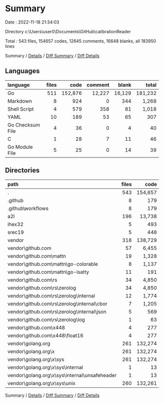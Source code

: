# Summary

Date : 2022-11-18 21:34:03

Directory c:\\Users\\user0\\Documents\\GitHub\\calibrationReader

Total : 543 files,  154657 codes, 12645 comments, 16648 blanks, all 183950 lines

Summary / [Details](details.md) / [Diff Summary](diff.md) / [Diff Details](diff-details.md)

## Languages
| language | files | code | comment | blank | total |
| :--- | ---: | ---: | ---: | ---: | ---: |
| Go | 511 | 152,876 | 12,227 | 16,129 | 181,232 |
| Markdown | 8 | 924 | 0 | 344 | 1,268 |
| Shell Script | 4 | 579 | 358 | 81 | 1,018 |
| YAML | 10 | 189 | 53 | 65 | 307 |
| Go Checksum File | 4 | 36 | 0 | 4 | 40 |
| C | 1 | 28 | 7 | 11 | 46 |
| Go Module File | 5 | 25 | 0 | 14 | 39 |

## Directories
| path | files | code | comment | blank | total |
| :--- | ---: | ---: | ---: | ---: | ---: |
| . | 543 | 154,657 | 12,645 | 16,648 | 183,950 |
| .github | 8 | 179 | 53 | 59 | 291 |
| .github\\workflows | 8 | 179 | 53 | 59 | 291 |
| a2l | 196 | 13,738 | 597 | 1,120 | 15,455 |
| ihex32 | 5 | 493 | 76 | 46 | 615 |
| srec19 | 5 | 448 | 66 | 39 | 553 |
| vendor | 318 | 138,729 | 11,781 | 15,295 | 165,805 |
| vendor\\github.com | 57 | 6,455 | 1,029 | 1,095 | 8,579 |
| vendor\\github.com\\mattn | 19 | 1,328 | 74 | 164 | 1,566 |
| vendor\\github.com\\mattn\\go-colorable | 8 | 1,137 | 28 | 96 | 1,261 |
| vendor\\github.com\\mattn\\go-isatty | 11 | 191 | 46 | 68 | 305 |
| vendor\\github.com\\rs | 34 | 4,850 | 873 | 835 | 6,558 |
| vendor\\github.com\\rs\\zerolog | 34 | 4,850 | 873 | 835 | 6,558 |
| vendor\\github.com\\rs\\zerolog\\internal | 12 | 1,774 | 251 | 213 | 2,238 |
| vendor\\github.com\\rs\\zerolog\\internal\\cbor | 7 | 1,205 | 114 | 143 | 1,462 |
| vendor\\github.com\\rs\\zerolog\\internal\\json | 5 | 569 | 137 | 70 | 776 |
| vendor\\github.com\\rs\\zerolog\\log | 1 | 63 | 47 | 22 | 132 |
| vendor\\github.com\\x448 | 4 | 277 | 82 | 96 | 455 |
| vendor\\github.com\\x448\\float16 | 4 | 277 | 82 | 96 | 455 |
| vendor\\golang.org | 261 | 132,274 | 10,752 | 14,200 | 157,226 |
| vendor\\golang.org\\x | 261 | 132,274 | 10,752 | 14,200 | 157,226 |
| vendor\\golang.org\\x\\sys | 261 | 132,274 | 10,752 | 14,200 | 157,226 |
| vendor\\golang.org\\x\\sys\\internal | 1 | 13 | 13 | 5 | 31 |
| vendor\\golang.org\\x\\sys\\internal\\unsafeheader | 1 | 13 | 13 | 5 | 31 |
| vendor\\golang.org\\x\\sys\\unix | 260 | 132,261 | 10,739 | 14,195 | 157,195 |

Summary / [Details](details.md) / [Diff Summary](diff.md) / [Diff Details](diff-details.md)